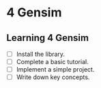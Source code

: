 # 4 Gensim

## Learning 4 Gensim
- [ ] Install the library.
- [ ] Complete a basic tutorial.
- [ ] Implement a simple project.
- [ ] Write down key concepts.
